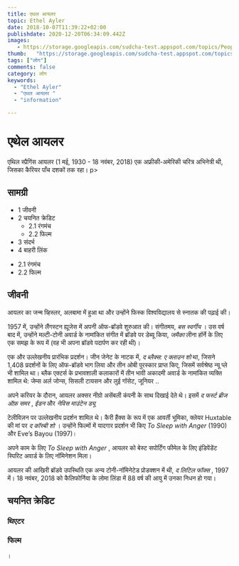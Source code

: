 ```yaml
---
title: एथल आयलर 
topic: Ethel Ayler
date: 2018-10-07T11:39:22+02:00
publishdate: 2020-12-20T06:34:09.442Z
images: 
   - https://storage.googleapis.com/sudcha-test.appspot.com/topics/People/ethel_ayler/1.jpeg
thumb:   "https://storage.googleapis.com/sudcha-test.appspot.com/topics/People/ethel_ayler/thumb.jpeg"
tags: ["लोग"]
comments: false
category: लोग
keywords: 
  - "Ethel Ayler"
  - "एथल आयलर "
  - "information"

---
```

<h1> एथेल आयलर </h1> <p> </p> <p> एथिल स्प्रैगिंस आयलर (1 मई, 1930 - 18 नवंबर, 2018) एक अफ्रीकी-अमेरिकी चरित्र अभिनेत्री थी, जिसका कैरियर पाँच दशकों तक रहा। p> <h2> सामग्री </h2> <ul> <li> 1 जीवनी </li> <li> 2 चयनित क्रेडिट <ul> <li> 2.1 रंगमंच </li> <li> 2.2 फिल्म </li> </ul> </li> <li> 3 संदर्भ </li> <li> 4 बाहरी लिंक </li> </ul> <ul> <li> 2.1 रंगमंच </li> <li> 2.2 फिल्म </li > </ul> <h2> जीवनी </h2> <p> आयलर का जन्म व्हिस्लर, अलबामा में हुआ था और उन्होंने फिस्क विश्वविद्यालय से स्नातक की पढ़ाई की। </p> <p> 1957 में, उन्होंने लैंगस्टन ह्यूजेस में अपनी ऑफ-ब्रॉडवे शुरुआत की। संगीतमय, <i> बस स्वर्गीय </i>। उस वर्ष बाद में, उन्होंने मल्टी-टोनी अवार्ड के नामांकित संगीत में ब्रॉडवे पर डेब्यू किया, <i> जमैका </i> लीना हॉर्ने के लिए एक समझ के रूप में (वह भी अपना ब्रॉडवे पदार्पण कर रही थी)। </p> <p> एक और उल्लेखनीय प्रारंभिक प्रदर्शन। जीन जेनेट के नाटक में, <i> द ब्लैक्स: ए क्लाउन शो </i> था, जिसने 1,408 प्रदर्शनों के लिए ऑफ-ब्रॉडवे भाग लिया और तीन ओबी पुरस्कार प्राप्त किए, जिसमें सर्वश्रेष्ठ न्यू प्ले भी शामिल था। ब्लैक एक्टर्स के प्रभावशाली कलाकारों में तीन भावी अकादमी अवार्ड के नामांकित व्यक्ति शामिल थे: जेम्स अर्ल जोन्स, सिसली टायसन और लुई गॉसेट, जूनियर .. </p> <p> अपने करियर के दौरान, आयलर अक्सर नीग्रो असेंबली कंपनी के साथ दिखाई देते थे। इसमें <i> द फर्स्ट ब्रीज ऑफ़ समर </i>, <i> ईडन </i> और <i> नेविस माउंटेन ड्यू </i> </p> <p> टेलीविज़न पर उल्लेखनीय प्रदर्शन शामिल थे। कैरी हैंक्स के रूप में एक आवर्ती भूमिका, क्लेयर Huxtable की मां पर <i> द कॉस्बी शो </i>। उन्होंने फिल्मों में यादगार प्रदर्शन भी किए <i> To Sleep with Anger </i> (1990) और Eve’s Bayou (1997)। </p> <p> अपने काम के लिए <i> To Sleep with Anger </i में। >, आयलर को बेस्ट सपोर्टिंग फीमेल के लिए इंडिपेंडेंट स्पिरिट अवार्ड के लिए नॉमिनेशन मिला। </p> <p> आयलर की आखिरी ब्रॉडवे उपस्थिति एक अन्य टोनी-नॉमिनेटेड प्रोडक्शन में थी, <i> द लिटिल फॉक्स </i>, 1997 में। 18 नवंबर, 2018 को कैलिफोर्निया के लोमा लिंडा में 88 वर्ष की आयु में उनका निधन हो गया। </p> <h2> चयनित क्रेडिट </h2> <h3> थिएटर </h3> <h3> फिल्म </h3>। 